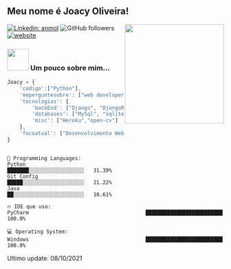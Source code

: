 <h2>Meu nome é Joacy Oliveira!</h2>
<img align='right' src="https://media.giphy.com/media/M9gbBd9nbDrOTu1Mqx/giphy.gif" width="230">

[![Linkedin: anmol](https://img.shields.io/badge/-anmol-blue?style=flat-square&logo=Linkedin&logoColor=white&link=https://www.linkedin.com/in/anmol-p-singh/)](https://www.linkedin.com/in/joacyoliveira/)
![GitHub followers](https://img.shields.io/github/followers/JoacyOliveira?label=Follow&style=social)
[![website](https://img.shields.io/badge/Website-46a2f1.svg?&style=flat-square&logo=Google-Chrome&logoColor=white&link=https://anmolsingh.me/)](https://joacy-portfolio.herokuapp.com/)


### <img src="https://media.giphy.com/media/VgCDAzcKvsR6OM0uWg/giphy.gif" width="50"> Um pouco sobre mim...  

```javascript
Joacy = {
    'codigo':["Python"],
    'meperguntesobre': ["web developer", "tecnologia", "rec"],
    'tecnologias': {
        'backEnd': ["Django", "DjangoRest"],
        'databases': ["MySql", "sqlite"],
        'misc': ["Heroku","open-cv"]
    },
    'focoatual': ["Desenvolvimento Web"],
}
```

<!--START_SECTION:waka-->
```text

💬 Programming Languages: 
Python                                        ███████░░░░░░░░░░░░░░░░░░   31.39% 
Git Config                                    █████░░░░░░░░░░░░░░░░░░░░   21.22% 
Java                                          ██░░░░░░░░░░░░░░░░░░░░░░░   10.61%

🔥 IDE que uso: 
PyCharm                                      █████████████████████████   100.0%

💻 Operating System: 
Windows                                      █████████████████████████   100.0%

```




 Ultimo update: 08/10/2021
<!--END_SECTION:waka-->
